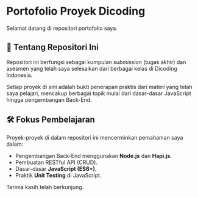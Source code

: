 # Portofolio Proyek Dicoding

Selamat datang di repositori portofolio saya.

## 🚀 Tentang Repositori Ini

Repositori ini berfungsi sebagai kumpulan *submission* (tugas akhir) dan asesmen yang telah saya selesaikan dari berbagai kelas di Dicoding Indonesia.

Setiap proyek di sini adalah bukti penerapan praktis dari materi yang telah saya pelajari, mencakup berbagai topik mulai dari dasar-dasar JavaScript hingga pengembangan Back-End.

## 🛠️ Fokus Pembelajaran

Proyek-proyek di dalam repositori ini mencerminkan pemahaman saya dalam:
* Pengembangan Back-End menggunakan **Node.js** dan **Hapi.js**.
* Pembuatan RESTful API (CRUD).
* Dasar-dasar **JavaScript (ES6+)**.
* Praktik **Unit Testing** di JavaScript.

Terima kasih telah berkunjung.
